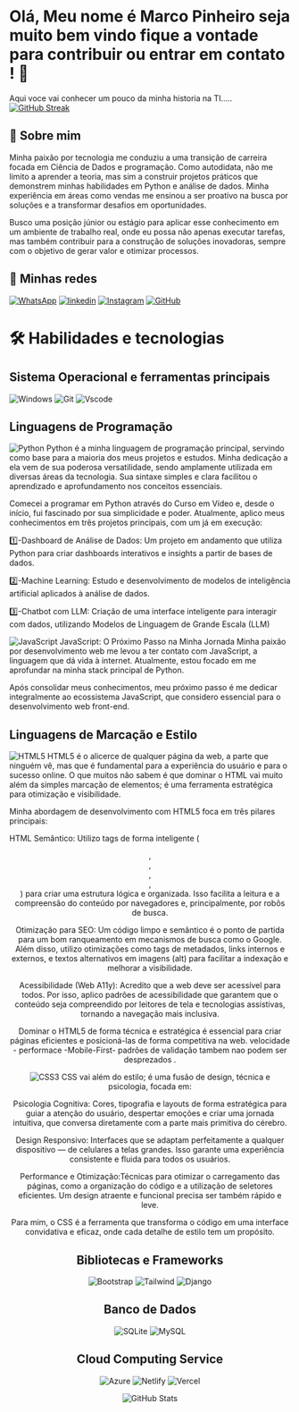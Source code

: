 
#  Olá, Meu nome é Marco Pinheiro seja muito bem vindo fique a vontade para contribuir ou entrar em contato ! 👋

 Aqui voce vai conhecer um pouco da minha historia na TI.....
[![GitHub Streak](https://streak-stats.demolab.com/?user=marco-dev-pinheiro&theme=bear&background=000&border=30A3DC&dates=FFF)](https://git.io/streak-stats)

## 🚀 Sobre mim
Minha paixão por tecnologia me conduziu a uma transição de carreira focada em Ciência de Dados e programação. Como autodidata, não me limito a aprender a teoria, mas sim a construir projetos práticos que demonstrem minhas habilidades em Python e análise de dados. Minha experiência em áreas como vendas me ensinou a ser proativo na busca por soluções e a transformar desafios em oportunidades.

Busco uma posição júnior ou estágio para aplicar esse conhecimento em um ambiente de trabalho real, onde eu possa não apenas executar tarefas, mas também contribuir para a construção de soluções inovadoras, sempre com o objetivo de gerar valor e otimizar processos.




## 🔗 Minhas redes 
[![WhatsApp](https://img.shields.io/badge/WhatsApp-25D366?style=for-the-badge&logo=whatsapp&logoColor=white)](https://wa.me/5551991717745)
[![linkedin](https://img.shields.io/badge/linkedin-0A66C2?style=for-the-badge&logo=linkedin&logoColor=white)](https://www.linkedin.com/)
[![Instagram](https://img.shields.io/badge/-Instagram-%23E4405F?style=for-the-badge&logo=instagram&logoColor=white)](https://www.instagram.com/m4rcopinheiro/)
[![GitHub](https://img.shields.io/badge/GitHub-100000?style=for-the-badge&logo=github&logoColor=white)](https://github.com/marco-dev-pinheiro)



# 🛠 Habilidades e tecnologias 
## Sistema Operacional e ferramentas principais 
![Windows](https://img.shields.io/badge/Windows-000?style=for-the-badge&logo=windows&logoColor=2CA5E0)
![Git](https://img.shields.io/badge/GIT-E44C30?style=for-the-badge&logo=git&logoColor=white)
![Vscode](https://img.shields.io/badge/Vscode-007ACC?style=for-the-badge&logo=visual-studio-code&logoColor=white)

## Linguagens de Programação

![Python](https://img.shields.io/badge/python-3670A0?style=for-the-badge&logo=python&logoColor=ffdd54)
Python é a minha linguagem de programação principal, servindo como base para a maioria dos meus projetos e estudos. Minha dedicação a ela vem de sua poderosa versatilidade, sendo amplamente utilizada em diversas áreas da tecnologia. Sua sintaxe simples e clara facilitou o aprendizado e aprofundamento nos conceitos essenciais.

Comecei a programar em Python através do Curso em Vídeo e, desde o início, fui fascinado por sua simplicidade e poder. Atualmente, aplico meus conhecimentos em três projetos principais, com um já em execução:

1️⃣-Dashboard de Análise de Dados: Um projeto em andamento que utiliza Python para criar dashboards interativos e insights a partir de bases de dados.

2️⃣-Machine Learning: Estudo e desenvolvimento de modelos de inteligência artificial aplicados à análise de dados.

3️⃣-Chatbot com LLM: Criação de uma interface inteligente para interagir com dados, utilizando Modelos de Linguagem de Grande Escala (LLM)

![JavaScript](https://img.shields.io/badge/JavaScript-F7DF1E?style=for-the-badge&logo=javascript&logoColor=black)
JavaScript: O Próximo Passo na Minha Jornada
Minha paixão por desenvolvimento web me levou a ter contato com JavaScript, a linguagem que dá vida à internet. Atualmente, estou focado em me aprofundar na minha stack principal de Python.

Após consolidar meus conhecimentos, meu próximo passo é me dedicar integralmente ao ecossistema JavaScript, que considero essencial para o desenvolvimento web front-end.

## Linguagens de Marcação e Estilo
![HTML5](https://img.shields.io/badge/HTML5-E34F26?style=for-the-badge&logo=html5&logoColor=white)
HTML5 é o alicerce de qualquer página da web, a parte que ninguém vê, mas que é fundamental para a experiência do usuário e para o sucesso online. O que muitos não sabem é que dominar o HTML vai muito além da simples marcação de elementos; é uma ferramenta estratégica para otimização e visibilidade.

Minha abordagem de desenvolvimento com HTML5 foca em três pilares principais:

HTML Semântico: Utilizo tags de forma inteligente (<header>, <main>, <footer>, <article>, <nav>) para criar uma estrutura lógica e organizada. Isso facilita a leitura e a compreensão do conteúdo por navegadores e, principalmente, por robôs de busca.

Otimização para SEO: Um código limpo e semântico é o ponto de partida para um bom ranqueamento em mecanismos de busca como o Google. Além disso, utilizo otimizações como tags de metadados, links internos e externos, e textos alternativos em imagens (alt) para facilitar a indexação e melhorar a visibilidade.

Acessibilidade (Web A11y): Acredito que a web deve ser acessível para todos. Por isso, aplico padrões de acessibilidade que garantem que o conteúdo seja compreendido por leitores de tela e tecnologias assistivas, tornando a navegação mais inclusiva.

Dominar o HTML5 de forma técnica e estratégica é essencial para criar páginas eficientes e posicioná-las de forma competitiva na web.
velocidade - performace -Mobile-First- padrões de validação tambem nao podem ser desprezados .

![CSS3](https://img.shields.io/badge/CSS3-1572B6?style=for-the-badge&logo=css3&logoColor=white)
CSS vai além do estilo; é uma fusão de design, técnica e psicologia, focada em:

Psicologia Cognitiva: Cores, tipografia e layouts de forma estratégica para guiar a atenção do usuário, despertar emoções e criar uma jornada intuitiva, que conversa diretamente com a parte mais primitiva do cérebro.

Design Responsivo: Interfaces que se adaptam perfeitamente a qualquer dispositivo — de celulares a telas grandes. Isso garante uma experiência consistente e fluida para todos os usuários.

Performance e Otimização:Técnicas para otimizar o carregamento das páginas, como a organização do código e a utilização de seletores eficientes. Um design atraente e funcional precisa ser também rápido e leve.

Para mim, o CSS é a ferramenta que transforma o código em uma interface convidativa e eficaz, onde cada detalhe de estilo tem um propósito.
## Bibliotecas e Frameworks
![Bootstrap](https://img.shields.io/badge/-boostrap-0D1117?style=for-the-badge&logo=bootstrap&labelColor=0D1117)
![Tailwind](https://img.shields.io/badge/tailwindcss-%2338B2AC.svg?style=for-the-badge&logo=tailwind-css&logoColor=white)
![Django](https://img.shields.io/badge/django-%23092E20.svg?style=for-the-badge&logo=django&logoColor=white)


## Banco de Dados

![SQLite](https://img.shields.io/badge/SQLite-000?style=for-the-badge&logo=sqlite&logoColor=07405E)
![MySQL](https://img.shields.io/badge/MySQL-00000F?style=for-the-badge&logo=mysql&logoColor=white)

## Cloud Computing Service

![Azure](https://img.shields.io/badge/Azure-blue?style=for-the-badge&logo=microsoft%20azure&logoColor=blue&labelColor=FFFFFF&link=https%3A%2F%2Fimages.app.goo.gl%2FK7PN1jYJd57x4q7A8)
![Netlify](https://img.shields.io/badge/netlify-%23000000.svg?style=for-the-badge&logo=netlify&logoColor=#00C7B7)
![Vercel](https://img.shields.io/badge/vercel-%23000000.svg?style=for-the-badge&logo=vercel&logoColor=white)

![GitHub Stats](https://github-readme-stats.vercel.app/api?username=marco-dev-pinheiro&theme=github_dark&bg_color=#5E90E60&border_color=#AF5EE6show_icons=true&icon_color=AF5EE6&title_color=#835EE6&text_color=#835EE6)
